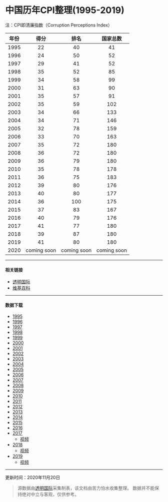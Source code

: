 # 中国历年CPI整理(1995-2019)

注：CPI即清廉指数（Corruption Perceptions Index）


| 年份 |    得分     |    排名     |  国家总数   |
| :--: | :---------: | :---------: | :---------: |
| 1995 |     22      |     40      |     41      |
| 1996 |     24      |     50      |     52      |
| 1997 |     29      |     41      |     52      |
| 1998 |     35      |     52      |     85      |
| 1999 |     34      |     58      |     99      |
| 2000 |     31      |     63      |     90      |
| 2001 |     35      |     57      |     91      |
| 2002 |     35      |     59      |     102     |
| 2003 |     34      |     66      |     133     |
| 2004 |     34      |     71      |     146     |
| 2005 |     32      |     78      |     159     |
| 2006 |     33      |     70      |     163     |
| 2007 |     35      |     72      |     180     |
| 2008 |     36      |     72      |     180     |
| 2009 |     36      |     79      |     180     |
| 2010 |     35      |     78      |     178     |
| 2011 |     36      |     75      |     183     |
| 2012 |     39      |     80      |     176     |
| 2013 |     40      |     80      |     177     |
| 2014 |     36      |     100     |     175     |
| 2015 |     37      |     83      |     167     |
| 2016 |     40      |     79      |     176     |
| 2017 |     41      |     77      |     180     |
| 2018 |     39      |     87      |     180     |
| 2019 |     41      |     80      |     180     |
| 2020 | coming soon | coming soon | coming soon |

------

#### 相关链接

- [透明国际](https://www.transparency.org/en/cpi)
- [维基百科](https://en.m.wikipedia.org/wiki/Corruption_Perceptions_Index)

------

#### 数据下载

- [1995](data/1995.csv)
- [1996](data/1996.csv)
- [1997](data/1997.csv)
- [1998](data/1998.csv)
- [1999](data/1999.csv)
- [2000](data/2000.csv)
- [2001](data/2001.csv)
- [2002](data/2002.csv)
- [2003](data/2003.csv)
- [2004](data/2004.csv)
- [2005](data/2005.csv)
- [2006](data/2006.csv)
- [2007](data/2007.csv)
- [2008](data/2008.csv)
- [2009](data/2009.csv)
- [2010](data/2010.csv)
- [2011](data/2011.csv)
- [2012](data/2012.csv)
- [2013](data/2013.xlsx)
- [2014](data/2014.xlsx)
- [2015](data/2015.xlsx)
- [2016](data/2016.xlsx)
- [2017](data/2017.xlsx)
  - [视频](https://www.bilibili.com/video/BV1Gy4y167jU/)
- [2018](data/2018.xlsx)
  - [视频](https://www.bilibili.com/video/BV1Ny4y1q7d3/)
- [2019](data/2019.xlsx)
  - [视频](https://www.bilibili.com/video/BV1ya4y1778k/)

------

更新时间：2020年11月20日

> 源数据由[透明国际](https://www.transparency.org/)采集制表，该文档由苦力怕水收集整理。
> 数据并不能保持绝对中立与客观，仅供参考。

